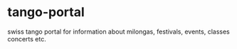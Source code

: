 # tango-portal
swiss tango portal for information about milongas, festivals, events, classes concerts etc.

